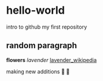 # hello-world
intro to github my first repository 

## random paragraph 
**flowers**
*lavender*
[lavender_wikipedia](https://en.wikipedia.org/wiki/Lavandula)

making new additions 🌻 💌
